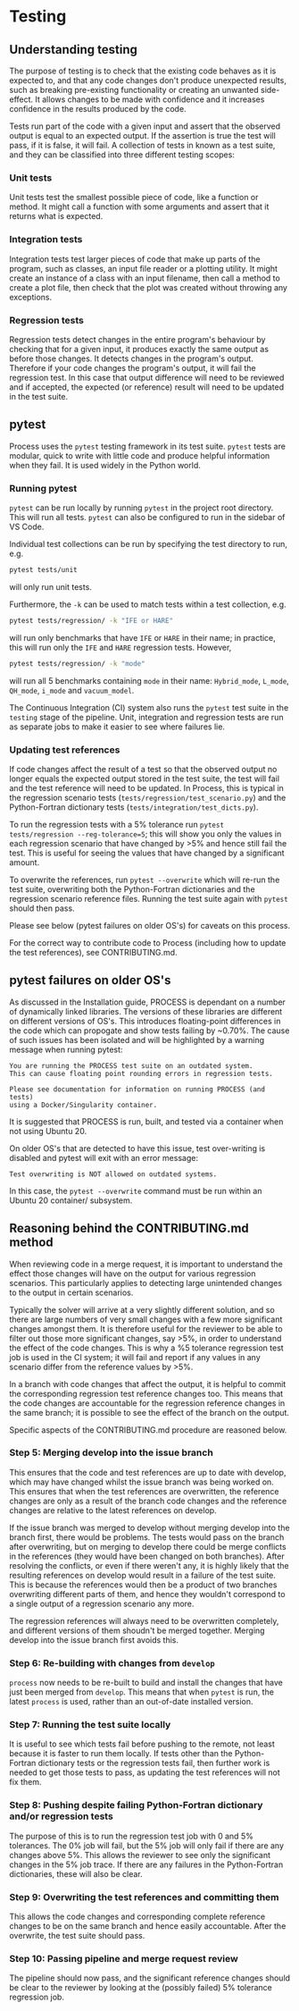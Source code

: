 # Testing
## Understanding testing
The purpose of testing is to check that the existing code behaves as it is expected to, and that any code changes don't produce unexpected results, such as breaking pre-existing functionality or creating an unwanted side-effect. It allows changes to be made with confidence and it increases confidence in the results produced by the code. 

Tests run part of the code with a given input and assert that the observed output is equal to an expected output. If the assertion is true the test will pass, if it is false, it will fail. A collection of tests in known as a test suite, and they can be classified into three different testing scopes:

### Unit tests
Unit tests test the smallest possible piece of code, like a function or method. It might call a function with some arguments and assert that it returns what is expected.

### Integration tests
Integration tests test larger pieces of code that make up parts of the program, such as classes, an input file reader or a plotting utility. It might create an instance of a class with an input filename, then call a method to create a plot file, then check that the plot was created without throwing any exceptions.

### Regression tests
Regression tests detect changes in the entire program's behaviour by checking that for a given input, it produces exactly the same output as before those changes. It detects changes in the program's output. Therefore if your code changes the program's output, it will fail the regression test. In this case that output difference will need to be reviewed and if accepted, the expected (or reference) result will need to be updated in the test suite.

## pytest
Process uses the `pytest` testing framework in its test suite. `pytest` tests are modular, quick to write with little code and produce helpful information when they fail. It is used widely in the Python world.

### Running pytest
`pytest` can be run locally by running `pytest` in the project root directory. This will run all tests. `pytest` can also be configured to run in the sidebar of VS Code. 

Individual test collections can be run by specifying the test directory to run, e.g.
```BASH
pytest tests/unit 
```
will only run unit tests.

Furthermore, the `-k` can be used to match tests within a test collection, e.g.
```BASH
pytest tests/regression/ -k "IFE or HARE"
```
will run only benchmarks that have `IFE` or `HARE` in their name; in practice, this will run only the `IFE` and `HARE` regression tests. However,
```BASH
pytest tests/regression/ -k "mode"
```
will run all 5 benchmarks containing `mode` in their name:
`Hybrid_mode`, `L_mode`, `QH_mode`, `i_mode` and `vacuum_model`.

The Continuous Integration (CI) system also runs the `pytest` test suite in the `testing` stage of the pipeline. Unit, integration and regression tests are run as separate jobs to make it easier to see where failures lie.

### Updating test references
If code changes affect the result of a test so that the observed output no longer equals the expected output stored in the test suite, the test will fail and the test reference will need to be updated. In Process, this is typical in the regression scenario tests (`tests/regression/test_scenario.py`) and the Python-Fortran dictionary tests (`tests/integration/test_dicts.py`).

To run the regression tests with a 5% tolerance run `pytest tests/regression --reg-tolerance=5`; this will show you only the values in each regression scenario that have changed by >5% and hence still fail the test. This is useful for seeing the values that have changed by a significant amount.

To overwrite the references, run `pytest --overwrite` which will re-run the test suite, overwriting both the Python-Fortran dictionaries and the regression scenario reference files. Running the test suite again with `pytest` should then pass.

Please see below (pytest failures on older OS's) for caveats on this process. 

For the correct way to contribute code to Process (including how to update the test references), see CONTRIBUTING.md.

## pytest failures on older OS's
As discussed in the Installation guide, PROCESS is dependant on a number of dynamically linked libraries. The versions of these libraries are different on different versions of OS's. This introduces floating-point differences in the code which can propogate and show tests failing by ~0.70%. The cause of such issues has been isolated and will be highlighted by a warning message when running pytest:

```
You are running the PROCESS test suite on an outdated system.
This can cause floating point rounding errors in regression tests.

Please see documentation for information on running PROCESS (and tests)
using a Docker/Singularity container.
```

It is suggested that PROCESS is run, built, and tested via a container when not using Ubuntu 20.

On older OS's that are detected to have this issue, test over-writing is disabled and pytest will exit with an error message:
```
Test overwriting is NOT allowed on outdated systems.
```

In this case, the `pytest --overwrite` command must be run within an Ubuntu 20 container/ subsystem.


## Reasoning behind the CONTRIBUTING.md method
When reviewing code in a merge request, it is important to understand the effect those changes will have on the output for various regression scenarios. This particularly applies to detecting large unintended changes to the output in certain scenarios.

Typically the solver will arrive at a very slightly different solution, and so there are large numbers of very small changes with a few more significant changes amongst them. It is therefore useful for the reviewer to be able to filter out those more significant changes, say >5%, in order to understand the effect of the code changes. This is why a %5 tolerance regression test job is used in the CI system; it will fail and report if any values in any scenario differ from the reference values by >5%.

In a branch with code changes that affect the output, it is helpful to commit the corresponding regression test reference changes too. This means that the code changes are accountable for the regression reference changes in the same branch; it is possible to see the effect of the branch on the output.

Specific aspects of the CONTRIBUTING.md procedure are reasoned below.

### Step 5: Merging develop into the issue branch
This ensures that the code and test references are up to date with develop, which may have changed whilst the issue branch was being worked on. This ensures that when the test references are overwritten, the reference changes are only as a result of the branch code changes and the reference changes are relative to the latest references on develop. 

If the issue branch was merged to develop without merging develop into the branch first, there would be problems. The tests would pass on the branch after overwriting, but on merging to develop there could be merge conflicts in the references (they would have been changed on both branches). After resolving the conflicts, or even if there weren't any, it is highly likely that the resulting references on develop would result in a failure of the test suite. This is because the references would then be a product of two branches overwriting different parts of them, and hence they wouldn't correspond to a single output of a regression scenario any more.

The regression references will always need to be overwritten completely, and different versions of them shoudn't be merged together. Merging develop into the issue branch first avoids this.

### Step 6: Re-building with changes from `develop`
`process` now needs to be re-built to build and install the changes that have just been merged from `develop`. This means that when `pytest` is run, the latest `process` is used, rather than an out-of-date installed version.

### Step 7: Running the test suite locally
It is useful to see which tests fail before pushing to the remote, not least because it is faster to run them locally. If tests other than the Python-Fortran dictionary tests or the regression tests fail, then further work is needed to get those tests to pass, as updating the test references will not fix them.

### Step 8: Pushing despite failing Python-Fortran dictionary and/or regression tests
The purpose of this is to run the regression test job with 0 and 5% tolerances. The 0% job will fail, but the 5% job will only fail if there are any changes above 5%. This allows the reviewer to see only the significant changes in the 5% job trace. If there are any failures in the Python-Fortran dictionaries, these will also be clear.

### Step 9: Overwriting the test references and committing them
This allows the code changes and corresponding complete reference changes to be on the same branch and hence easily accountable. After the overwrite, the test suite should pass.

### Step 10: Passing pipeline and merge request review
The pipeline should now pass, and the significant reference changes should be clear to the reviewer by looking at the (possibly failed) 5% tolerance regression job.